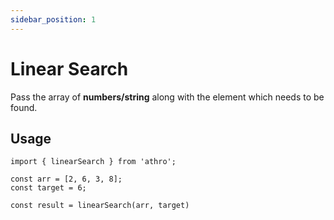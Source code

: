 ```yaml
---
sidebar_position: 1
---
```


# Linear Search

Pass the array of **numbers/string** along with the element which
needs to be found.

## Usage

```tsx title="src/sample/linearsearch.ts"
import { linearSearch } from 'athro';

const arr = [2, 6, 3, 8];
const target = 6;

const result = linearSearch(arr, target)
```

